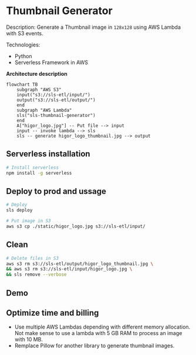 # Thumbnail Generator

Description: Generate a Thumbnail image in `128x128` using AWS Lambda with S3 events.

Technologies:
- Python
- Serverless Framework in AWS

**Architecture description**

```mermaid
flowchart TB
    subgraph "AWS S3"
    input("s3://sls-etl/input/")
    output("s3://sls-etl/output/")
    end
    subgraph "AWS Lambda"
    sls("sls-thumbnail-generator")
    end
    A["higor_logo.jpg"] -- Put file --> input
    input -- invoke lambda --> sls
    sls -- generate higor_logo_thumbnail.jpg --> output
```


## Serverless installation

```Bash
# Install serverless
npm install -g serverless
```

## Deploy to prod and ussage

```Bash
# Deploy
sls deploy

# Put image in S3
aws s3 cp ./static/higor_logo.jpg s3://sls-etl/input/
```

## Clean

```Bash
# Delete files in S3
aws s3 rm s3://sls-etl/output/higor_logo_thumbnail.jpg \
&& aws s3 rm s3://sls-etl/input/higor_logo.jpg \
&& sls remove --verbose
```

## Demo


## Optimize time and billing

- Use multiple AWS Lambdas depending with different memory allocation. Not make sense to use a lambda with 5 GB RAM to process an image with 10 MB.
- Remplace Pillow for another library to generate thumbnail images.
